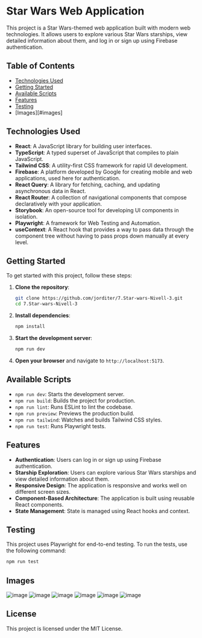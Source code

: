 # Star Wars Web Application

This project is a Star Wars-themed web application built with modern web technologies. It allows users to explore various Star Wars starships, view detailed information about them, and log in or sign up using Firebase authentication.

## Table of Contents

- [Technologies Used](#technologies-used)
- [Getting Started](#getting-started)
- [Available Scripts](#available-scripts)
- [Features](#features)
- [Testing](#testing)
- [Images][#images]

## Technologies Used

- **React**: A JavaScript library for building user interfaces.
- **TypeScript**: A typed superset of JavaScript that compiles to plain JavaScript.
- **Tailwind CSS**: A utility-first CSS framework for rapid UI development.
- **Firebase**: A platform developed by Google for creating mobile and web applications, used here for authentication.
- **React Query**: A library for fetching, caching, and updating asynchronous data in React.
- **React Router**: A collection of navigational components that compose declaratively with your application.
- **Storybook**: An open-source tool for developing UI components in isolation.
- **Playwright**: A framework for Web Testing and Automation.
- **useContext**: A React hook that provides a way to pass data through the component tree without having to pass props down manually at every level.

## Getting Started

To get started with this project, follow these steps:

1. **Clone the repository**:
   ```sh
   git clone https://github.com/jorditer/7.Star-wars-Nivell-3.git
   cd 7.Star-wars-Nivell-3
   ```

2. **Install dependencies**:
   ```sh
   npm install
   ```

3. **Start the development server**:
   ```sh
   npm run dev
   ```

4. **Open your browser** and navigate to `http://localhost:5173`.

## Available Scripts

- `npm run dev`: Starts the development server.
- `npm run build`: Builds the project for production.
- `npm run lint`: Runs ESLint to lint the codebase.
- `npm run preview`: Previews the production build.
- `npm run tailwind`: Watches and builds Tailwind CSS styles.
- `npm run test`: Runs Playwright tests.

## Features

- **Authentication**: Users can log in or sign up using Firebase authentication.
- **Starship Exploration**: Users can explore various Star Wars starships and view detailed information about them.
- **Responsive Design**: The application is responsive and works well on different screen sizes.
- **Component-Based Architecture**: The application is built using reusable React components.
- **State Management**: State is managed using React hooks and context.

## Testing

This project uses Playwright for end-to-end testing. To run the tests, use the following command:

```sh
npm run test
```
## Images

![image](https://github.com/user-attachments/assets/b53e727d-92c3-4d37-a4fb-6f5aec860337)
![image](https://github.com/user-attachments/assets/19a4c87f-f96a-4c18-b1c9-8ef25a7df3ba)
![image](https://github.com/user-attachments/assets/25019ec0-5ca9-4344-8f26-8e785d46285c)
![image](https://github.com/user-attachments/assets/61f35064-d163-4a8a-8b22-6e7cf0eedb6d)
![image](https://github.com/user-attachments/assets/4d07f40a-a815-44ef-909c-e64e7db769a7)
![image](https://github.com/user-attachments/assets/4349048b-6955-47ff-8daa-f2a0b6270e51)

## License

This project is licensed under the MIT License.
